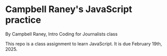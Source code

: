 # Campbell Raney's JavaScript practice

By Campbell Raney, Intro Coding for Journalists class

This repo is a class assignment to learn JavaScript. It is due February 19th, 2025.